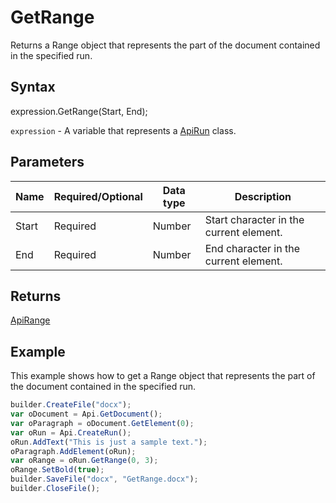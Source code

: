 # GetRange

Returns a Range object that represents the part of the document contained in the specified run.

## Syntax

expression.GetRange(Start, End);

`expression` - A variable that represents a [ApiRun](../ApiRun.md) class.

## Parameters

| **Name** | **Required/Optional** | **Data type** | **Description** |
| ------------- | ------------- | ------------- | ------------- |
| Start | Required | Number | Start character in the current element. |
| End | Required | Number | End character in the current element. |

## Returns

[ApiRange](../../ApiRange/ApiRange.md)

## Example

This example shows how to get a Range object that represents the part of the document contained in the specified run.

```javascript
builder.CreateFile("docx");
var oDocument = Api.GetDocument();
var oParagraph = oDocument.GetElement(0);
var oRun = Api.CreateRun();
oRun.AddText("This is just a sample text.");
oParagraph.AddElement(oRun);
var oRange = oRun.GetRange(0, 3);
oRange.SetBold(true);
builder.SaveFile("docx", "GetRange.docx");
builder.CloseFile();
```
